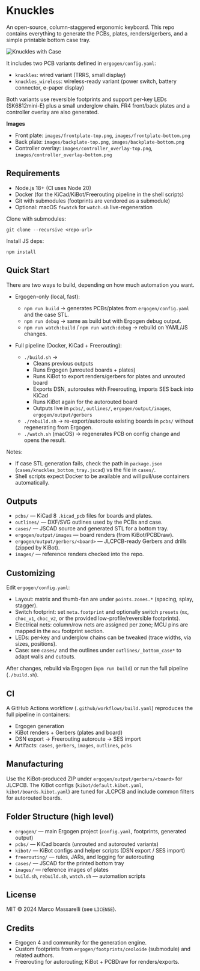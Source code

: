 # Knuckles

An open-source, column-staggered ergonomic keyboard. This repo contains everything to generate the PCBs, plates, renders/gerbers, and a simple printable bottom case tray.

![Knuckles with Case](images/photo.png)

It includes two PCB variants defined in `ergogen/config.yaml`:

- `knuckles`: wired variant (TRRS, small display)
- `knuckles_wireless`: wireless-ready variant (power switch, battery connector, e-paper display)

Both variants use reversible footprints and support per-key LEDs (SK6812mini-E) plus a small underglow chain. FR4 front/back plates and a controller overlay are also generated.

**Images**

- Front plate: `images/frontplate-top.png`, `images/frontplate-bottom.png`
- Back plate: `images/backplate-top.png`, `images/backplate-bottom.png`
- Controller overlay: `images/controller_overlay-top.png`, `images/controller_overlay-bottom.png`

## Requirements

- Node.js 18+ (CI uses Node 20)
- Docker (for the KiCad/KiBot/Freerouting pipeline in the shell scripts)
- Git with submodules (footprints are vendored as a submodule)
- Optional: macOS `fswatch` for `watch.sh` live-regeneration

Clone with submodules:

```
git clone --recursive <repo-url>
```

Install JS deps:

```
npm install
```

## Quick Start

There are two ways to build, depending on how much automation you want.

- Ergogen-only (local, fast):
  - `npm run build` → generates PCBs/plates from `ergogen/config.yaml` and the case STL.
  - `npm run debug` → same as build but with Ergogen debug output.
  - `npm run watch:build` / `npm run watch:debug` → rebuild on YAML/JS changes.

- Full pipeline (Docker, KiCad + Freerouting):
  - `./build.sh` →
    - Cleans previous outputs
    - Runs Ergogen (unrouted boards + plates)
    - Runs KiBot to export renders/gerbers for plates and unrouted board
    - Exports DSN, autoroutes with Freerouting, imports SES back into KiCad
    - Runs KiBot again for the autorouted board
    - Outputs live in `pcbs/`, `outlines/`, `ergogen/output/images`, `ergogen/output/gerbers`
  - `./rebuild.sh` → re-export/autoroute existing boards in `pcbs/` without regenerating from Ergogen.
  - `./watch.sh` (macOS) → regenerates PCB on config change and opens the result.

Notes:

- If case STL generation fails, check the path in `package.json` (`cases/knuckles_bottom_tray.jscad`) vs the file in `cases/`.
- Shell scripts expect Docker to be available and will pull/use containers automatically.

## Outputs

- `pcbs/` — KiCad 8 `.kicad_pcb` files for boards and plates.
- `outlines/` — DXF/SVG outlines used by the PCBs and case.
- `cases/` — JSCAD source and generated STL for a bottom tray.
- `ergogen/output/images` — board renders (from KiBot/PCBDraw).
- `ergogen/output/gerbers/<board>` — JLCPCB-ready Gerbers and drills (zipped by KiBot).
- `images/` — reference renders checked into the repo.

## Customizing

Edit `ergogen/config.yaml`:

- Layout: matrix and thumb-fan are under `points.zones.*` (spacing, splay, stagger).
- Switch footprint: set `meta.footprint` and optionally switch `presets` (`mx`, `choc_v1`, `choc_v2`, or the provided low-profile/reversible footprints).
- Electrical nets: column/row nets are assigned per zone; MCU pins are mapped in the `mcu` footprint section.
- LEDs: per‑key and underglow chains can be tweaked (trace widths, via sizes, positions).
- Case: see `cases/` and the outlines under `outlines/_bottom_case*` to adapt walls and cutouts.

After changes, rebuild via Ergogen (`npm run build`) or run the full pipeline (`./build.sh`).

## CI

A GitHub Actions workflow (`.github/workflows/build.yaml`) reproduces the full pipeline in containers:

- Ergogen generation
- KiBot renders + Gerbers (plates and board)
- DSN export → Freerouting autoroute → SES import
- Artifacts: `cases`, `gerbers`, `images`, `outlines`, `pcbs`

## Manufacturing

Use the KiBot-produced ZIP under `ergogen/output/gerbers/<board>` for JLCPCB. The KiBot configs (`kibot/default.kibot.yaml`, `kibot/boards.kibot.yaml`) are tuned for JLCPCB and include common filters for autorouted boards.

## Folder Structure (high level)

- `ergogen/` — main Ergogen project (`config.yaml`, footprints, generated output)
- `pcbs/` — KiCad boards (unrouted and autorouted variants)
- `kibot/` — KiBot configs and helper scripts (DSN export / SES import)
- `freerouting/` — rules, JARs, and logging for autorouting
- `cases/` — JSCAD for the printed bottom tray
- `images/` — reference images of plates
- `build.sh`, `rebuild.sh`, `watch.sh` — automation scripts

## License

MIT © 2024 Marco Massarelli (see `LICENSE`).

## Credits

- Ergogen 4 and community for the generation engine.
- Custom footprints from `ergogen/footprints/ceoloide` (submodule) and related authors.
- Freerouting for autorouting; KiBot + PCBDraw for renders/exports.

